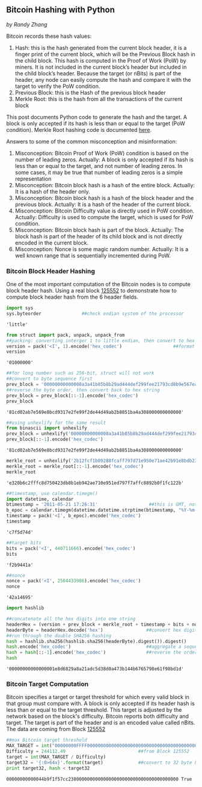 ## Bitcoin Hashing with Python
*by Randy Zhang*

Bitcoin records these hash values:
1. Hash: this is the hash generated from the current block header, it is a finger print of the current block, which will be the Previous Block hash in the child block. This hash is computed in the Proof of Work (PoW) by miners. It is not included in the current block’s header but included in the child block’s header. Because the target (or nBits) is part of the header, any node can easily compute the hash and compare it with the target to verify the PoW condition.
2. Previous Block: this is the Hash of the previous block header
3. Merkle Root: this is the hash from all the transactions of the current block

This post documents Python code to generate the hash and the target. A block is only accepted if its hash is less than or equal to the target (PoW condition). Merkle Root hashing code is documented [here](https://github.com/ranzhang/blockchain/tree/master/crypto/hashing).

Answers to some of the common misconception and misinformation:
1. Misconception: Bitcoin Proof of Work (PoW) condition is based on the number of leading zeros. Actually: A block is only accepted if its hash is less than or equal to the target, and not number of leading zeros. In some cases, it may be true that number of leading zeros is a simple representation
2. Misconception: Bitcoin block hash is a hash of the entire block. Actually: It is a hash of the header only.
3. Misconception: Bitcoin block hash is a hash of the block header and the previous block. Actually: It is a hash of the header of the current block.
4. Misconception: Bitcoin Difficulty value is directly used in PoW condition. Actually: Difficulty is used to compute the target, which is used for PoW condition.
5. Misconception: Bitcoin block hash is part of the block. Actually: The block hash is part of the header of its child block and is not directly encoded in the current block.
6. Misconception: Nonce is some magic random number. Actually: It is a well known range that is sequentially incremented during PoW.

### Bitcoin Block Header Hashing
One of the most important computation of the Bitcoin nodes is to compute block header hash. 
Using a real block [125552](https://blockchain.info/block/00000000000000001e8d6829a8a21adc5d38d0a473b144b6765798e61f98bd1d) to demonstrate how to compute block header hash from the 6 header fields. 


```python
import sys
sys.byteorder               ##check endian system of the processor
```




    'little'




```python
from struct import pack, unpack, unpack_from
##packing: converting interger 1 to little endian, then convert to hex string
version = pack('<I', 1).encode('hex_codec')                   ##format string: < little-endia, I unsigned int
version
```




    '01000000'




```python
##for long number such as 256-bit, struct will not work
##convert to byte sequence first
prev_block = '00000000000008a3a41b85b8b29ad444def299fee21793cd8b9e567eab02cd81'.decode('hex')
##reverse the byte order, then convert back to hex string
prev_block = prev_block[::-1].encode('hex_codec') 
prev_block
```




    '81cd02ab7e569e8bcd9317e2fe99f2de44d49ab2b8851ba4a308000000000000'




```python
##using unhexlify for the same result
from binascii import unhexlify
prev_block = unhexlify('00000000000008a3a41b85b8b29ad444def299fee21793cd8b9e567eab02cd81')
prev_block[::-1].encode('hex_codec') 
```




    '81cd02ab7e569e8bcd9317e2fe99f2de44d49ab2b8851ba4a308000000000000'




```python
merkle_root = unhexlify('2b12fcf1b09288fcaff797d71e950e71ae42b91e8bdb2304758dfcffc2b620e3')
merkle_root = merkle_root[::-1].encode('hex_codec') 
merkle_root
```




    'e320b6c2fffc8d750423db8b1eb942ae710e951ed797f7affc8892b0f1fc122b'




```python
##timestamp, use calendar.timegm() 
import datetime, calendar
btimestamp = '2011-05-21 17:26:31'                   ##this is GMT, not local time
b_epoc = calendar.timegm(datetime.datetime.strptime(btimestamp, "%Y-%m-%d %H:%M:%S").timetuple())
timestamp = pack('<I', b_epoc).encode('hex_codec') 
timestamp
```




    'c7f5d74d'




```python
##target bits
bits = pack('<I', 440711666).encode('hex_codec') 
bits 
```




    'f2b9441a'




```python
##nonce
nonce = pack('<I', 2504433986).encode('hex_codec') 
nonce 
```




    '42a14695'




```python
import hashlib

##concatenate all the hex digits into one string
headerHex = (version + prev_block + merkle_root + timestamp + bits + nonce)
headerByte = headerHex.decode('hex')                ##convert hex digits into a sequence of bytes
##run through the double SHA256 hashing
hash = hashlib.sha256(hashlib.sha256(headerByte).digest()).digest()
hash.encode('hex_codec')                            ##aggregate a sequence of bytes into a hex string
hash = hash[::-1].encode('hex_codec')               ##reverse the order in hex
hash
```




    '00000000000000001e8d6829a8a21adc5d38d0a473b144b6765798e61f98bd1d'



### Bitcoin Target Computation
Bitcoin specifies a target or target threshold for which every valid block in that group must compare with. A block is only accepted if its header hash is less than or equal to the target threshold. This target is adjusted by the network based on the block's difficulty. Bitcoin reports both difficulty and target. The target is part of the header and is an encoded value called nBits. The data are coming from Block [125552](https://blockchain.info/block/00000000000000001e8d6829a8a21adc5d38d0a473b144b6765798e61f98bd1d) 


```python
##max Bitcoin target threshold
MAX_TARGET = int("00000000FFFF0000000000000000000000000000000000000000000000000000", 16)            ## Hex, Base16
Difficulty = 244112.49                           ##from Block 125552
target = int(MAX_TARGET / Difficulty)
target32 = '{:0>64x}'.format(target)             ##convert to 32 byte hex notation; nBits = 1a44b9f2 or 440711666 
print target32, hash < target32
```

    00000000000044b9f1f57cc23800000000000000000000000000000000000000 True
